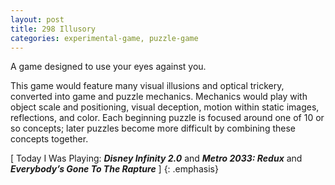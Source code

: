 ```yaml
---
layout: post
title: 298 Illusory
categories: experimental-game, puzzle-game
---
```

A game designed to use your eyes against you.

This game would feature many visual illusions and optical trickery, converted into game and puzzle mechanics.  Mechanics would play with object scale and positioning, visual deception, motion within static images, reflections, and color.  Each beginning puzzle is focused around one of 10 or so concepts; later puzzles become more difficult by combining these concepts together.

[ Today I Was Playing: ***Disney Infinity 2.0*** and ***Metro 2033: Redux*** and ***Everybody’s Gone To The Rapture*** ]
{: .emphasis}

